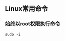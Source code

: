 ---
---
<link rel="stylesheet" type="text/css" href="../css/common.css"/>

## Linux常用命令

### 始终以root权限执行命令

```
sudo -i
```

<script type="text/javascript" src="../js/md.js"></script>
<script>
setHeader("");
</script>
